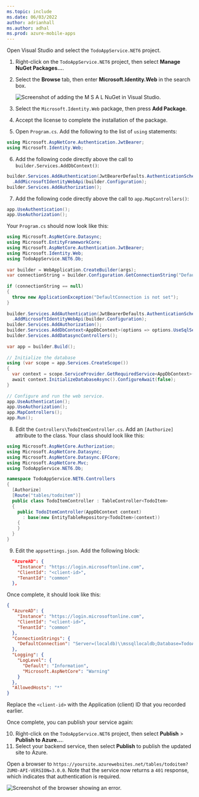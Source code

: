 ```yaml
---
ms.topic: include
ms.date: 06/03/2022
author: adrianhall
ms.author: adhal
ms.prod: azure-mobile-apps
---
```


Open Visual Studio and select the `TodoAppService.NET6` project.  

1. Right-click on the `TodoAppService.NET6` project, then select **Manage NuGet Packages...**.
2. Select the **Browse** tab, then enter **Microsoft.Identity.Web** in the search box.

    ![Screenshot of adding the M S A L NuGet in Visual Studio.](~/mobile-apps/azure-mobile-apps/media/quickstart/mac/add-identity-web-nuget.png)

3. Select the `Microsoft.Identity.Web` package, then press **Add Package**.
4. Accept the license to complete the installation of the package.
5. Open `Program.cs`.  Add the following to the list of `using` statements:

  ``` csharp
  using Microsoft.AspNetCore.Authentication.JwtBearer;
  using Microsoft.Identity.Web;
  ```

6. Add the following code directly above the call to `builder.Services.AddDbContext()`:

  ``` csharp
  builder.Services.AddAuthentication(JwtBearerDefaults.AuthenticationScheme)
    .AddMicrosoftIdentityWebApi(builder.Configuration);
  builder.Services.AddAuthorization();
  ```

7. Add the following code directly above the call to `app.MapControllers()`:

  ``` csharp
  app.UseAuthentication();
  app.UseAuthorization();
  ```

  Your `Program.cs` should now look like this:

  ``` csharp
  using Microsoft.AspNetCore.Datasync;
  using Microsoft.EntityFrameworkCore;
  using Microsoft.AspNetCore.Authentication.JwtBearer;
  using Microsoft.Identity.Web;
  using TodoAppService.NET6.Db;
    
  var builder = WebApplication.CreateBuilder(args);
  var connectionString = builder.Configuration.GetConnectionString("DefaultConnection");
    
  if (connectionString == null)
  {
    throw new ApplicationException("DefaultConnection is not set");
  }
    
  builder.Services.AddAuthentication(JwtBearerDefaults.AuthenticationScheme)
    .AddMicrosoftIdentityWebApi(builder.Configuration);
  builder.Services.AddAuthorization();
  builder.Services.AddDbContext<AppDbContext>(options => options.UseSqlServer(connectionString));
  builder.Services.AddDatasyncControllers();
    
  var app = builder.Build();
    
  // Initialize the database
  using (var scope = app.Services.CreateScope())
  {
    var context = scope.ServiceProvider.GetRequiredService<AppDbContext>();
    await context.InitializeDatabaseAsync().ConfigureAwait(false);
  }
    
  // Configure and run the web service.
  app.UseAuthentication();
  app.UseAuthorization();
  app.MapControllers();
  app.Run();
  ```

8. Edit the `Controllers\TodoItemController.cs`.  Add an `[Authorize]` attribute to the class.  Your class should look like this:

  ``` csharp
  using Microsoft.AspNetCore.Authorization;
  using Microsoft.AspNetCore.Datasync;
  using Microsoft.AspNetCore.Datasync.EFCore;
  using Microsoft.AspNetCore.Mvc;
  using TodoAppService.NET6.Db;

  namespace TodoAppService.NET6.Controllers
  {
    [Authorize]
    [Route("tables/todoitem")]
    public class TodoItemController : TableController<TodoItem>
    {
      public TodoItemController(AppDbContext context)
        : base(new EntityTableRepository<TodoItem>(context))
      {
      }
    }
  }
  ```

9. Edit the `appsettings.json`.  Add the following block:

  ``` json
    "AzureAD": {
      "Instance": "https://login.microsoftonline.com",
      "ClientId": "<client-id>",
      "TenantId": "common"
    },
  ```

  Once complete, it should look like this:

  ``` json
  {
    "AzureAD": {
      "Instance": "https://login.microsoftonline.com",
      "ClientId": "<client-id>",
      "TenantId": "common"
    },
    "ConnectionStrings": {
      "DefaultConnection": "Server=(localdb)\\mssqllocaldb;Database=TodoApp;Trusted_Connection=True"
    },
    "Logging": {
      "LogLevel": {
        "Default": "Information",
        "Microsoft.AspNetCore": "Warning"
      }
    },
    "AllowedHosts": "*"
  }
  ```

  Replace the `<client-id>` with the Application (client) ID that you recorded earlier.

Once complete, you can publish your service again:

10. Right-click on the `TodoAppService.NET6` project, then select **Publish** > **Publish to Azure...**.
11. Select your backend service, then select **Publish** to publish the updated site to Azure.

Open a browser to `https://yoursite.azurewebsites.net/tables/todoitem?ZUMO-API-VERSION=3.0.0`.  Note that the service now returns a `401` response, which indicates that authentication is required.

![Screenshot of the browser showing an error.](~/mobile-apps/azure-mobile-apps/media/quickstart/mac/not-authorized.png)
